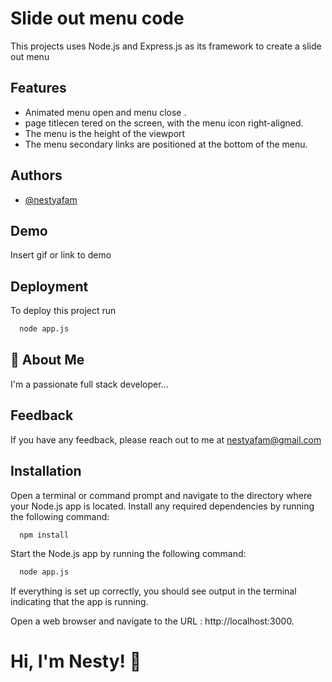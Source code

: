 
# Slide out menu code 

This projects uses Node.js and Express.js as its framework to create a slide out menu

## Features

 - Animated menu open and menu close .
 - page titlecen tered on the screen, with the menu icon right-aligned.
 - The menu is the height of the viewport
 - The menu secondary links are positioned at the bottom of the menu.



## Authors

- [@nestyafam](https://github.com/nestyafam/Nesty-Uwadi-afam-Code-challenge)


## Demo

Insert gif or link to demo


## Deployment

To deploy this project run

```bash
  node app.js
```


## 🚀 About Me
I'm a passionate full stack developer...


## Feedback

If you have any feedback, please reach out to me at nestyafam@gmail.com


## Installation

Open a terminal or command prompt and navigate to the directory where your Node.js app is located.
Install any required dependencies by running the following command:


```bash
  npm install
```
    
Start the Node.js app by running the following command:
```bash
  node app.js
```
If everything is set up correctly, you should see output in the terminal indicating that the  app is running.

Open a web browser and navigate to the URL : http://localhost:3000.
# Hi, I'm Nesty! 👋

